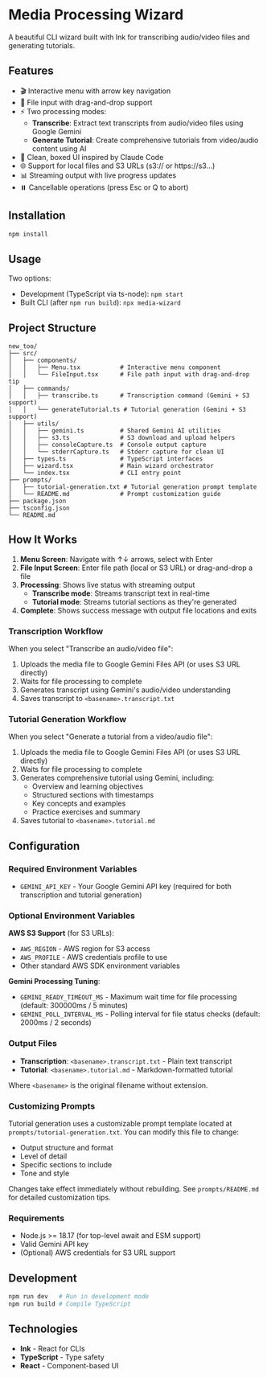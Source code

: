 # Media Processing Wizard

A beautiful CLI wizard built with Ink for transcribing audio/video files and generating tutorials.

## Features

- 🎬 Interactive menu with arrow key navigation
- 📁 File input with drag-and-drop support
- ⚡ Two processing modes:
  - **Transcribe**: Extract text transcripts from audio/video files using Google Gemini
  - **Generate Tutorial**: Create comprehensive tutorials from video/audio content using AI
- 💅 Clean, boxed UI inspired by Claude Code
- 🌐 Support for local files and S3 URLs (s3:// or https://s3...)
- 📊 Streaming output with live progress updates
- ⏸️ Cancellable operations (press Esc or Q to abort)

## Installation

```bash
npm install
```

## Usage

Two options:

- Development (TypeScript via ts-node): `npm start`
- Built CLI (after `npm run build`): `npx media-wizard`

## Project Structure

```
new_too/
├── src/
│   ├── components/
│   │   ├── Menu.tsx           # Interactive menu component
│   │   └── FileInput.tsx      # File path input with drag-and-drop tip
│   ├── commands/
│   │   ├── transcribe.ts      # Transcription command (Gemini + S3 support)
│   │   └── generateTutorial.ts # Tutorial generation (Gemini + S3 support)
│   ├── utils/
│   │   ├── gemini.ts          # Shared Gemini AI utilities
│   │   ├── s3.ts              # S3 download and upload helpers
│   │   ├── consoleCapture.ts  # Console output capture
│   │   └── stderrCapture.ts   # Stderr capture for clean UI
│   ├── types.ts               # TypeScript interfaces
│   ├── wizard.tsx             # Main wizard orchestrator
│   └── index.tsx              # CLI entry point
├── prompts/
│   ├── tutorial-generation.txt # Tutorial generation prompt template
│   └── README.md              # Prompt customization guide
├── package.json
├── tsconfig.json
└── README.md
```

## How It Works

1. **Menu Screen**: Navigate with ↑↓ arrows, select with Enter
2. **File Input Screen**: Enter file path (local or S3 URL) or drag-and-drop a file
3. **Processing**: Shows live status with streaming output
   - **Transcribe mode**: Streams transcript text in real-time
   - **Tutorial mode**: Streams tutorial sections as they're generated
4. **Complete**: Shows success message with output file locations and exits

### Transcription Workflow

When you select "Transcribe an audio/video file":
1. Uploads the media file to Google Gemini Files API (or uses S3 URL directly)
2. Waits for file processing to complete
3. Generates transcript using Gemini's audio/video understanding
4. Saves transcript to `<basename>.transcript.txt`

### Tutorial Generation Workflow

When you select "Generate a tutorial from a video/audio file":
1. Uploads the media file to Google Gemini Files API (or uses S3 URL directly)
2. Waits for file processing to complete
3. Generates comprehensive tutorial using Gemini, including:
   - Overview and learning objectives
   - Structured sections with timestamps
   - Key concepts and examples
   - Practice exercises and summary
4. Saves tutorial to `<basename>.tutorial.md`

## Configuration

### Required Environment Variables

- `GEMINI_API_KEY` - Your Google Gemini API key (required for both transcription and tutorial generation)

### Optional Environment Variables

**AWS S3 Support** (for S3 URLs):
- `AWS_REGION` - AWS region for S3 access
- `AWS_PROFILE` - AWS credentials profile to use
- Other standard AWS SDK environment variables

**Gemini Processing Tuning**:
- `GEMINI_READY_TIMEOUT_MS` - Maximum wait time for file processing (default: 300000ms / 5 minutes)
- `GEMINI_POLL_INTERVAL_MS` - Polling interval for file status checks (default: 2000ms / 2 seconds)

### Output Files

- **Transcription**: `<basename>.transcript.txt` - Plain text transcript
- **Tutorial**: `<basename>.tutorial.md` - Markdown-formatted tutorial

Where `<basename>` is the original filename without extension.

### Customizing Prompts

Tutorial generation uses a customizable prompt template located at `prompts/tutorial-generation.txt`. You can modify this file to change:
- Output structure and format
- Level of detail
- Specific sections to include
- Tone and style

Changes take effect immediately without rebuilding. See `prompts/README.md` for detailed customization tips.

### Requirements

- Node.js >= 18.17 (for top-level await and ESM support)
- Valid Gemini API key
- (Optional) AWS credentials for S3 URL support

## Development

```bash
npm run dev   # Run in development mode
npm run build # Compile TypeScript
```

## Technologies

- **Ink** - React for CLIs
- **TypeScript** - Type safety
- **React** - Component-based UI
